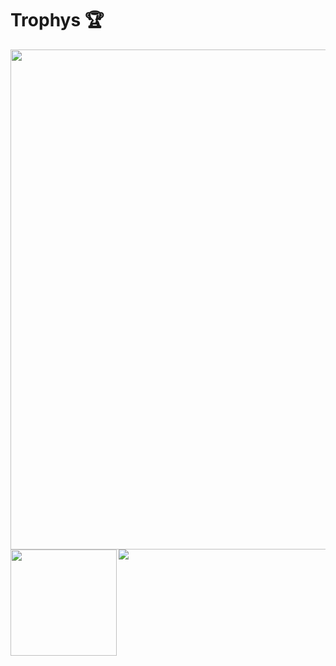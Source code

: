 # Trophys 🏆
  <img width=800 src="https://github-profile-trophy.vercel.app/?username=TempAccountNull&column=8&theme=radical&no-frame=true"/>
<div>
  <img height="170" align="left" src="https://github-readme-stats.vercel.app/api?username=TempAccountNull&theme=radical&count_private=true&include_all_commits=true" />
  <img src="https://github-readme-stats.vercel.app/api/top-langs/?username=TempAccountNull&layout=compact" />
</div>
